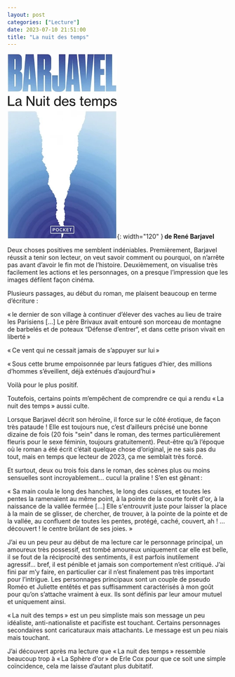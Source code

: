 ```yaml
---
layout: post
categories: ["Lecture"]
date: 2023-07-10 21:51:00
title: "La nuit des temps"
---
```


![couverture](/assets/images/couv_lecture/nuitdestemps.webp){: width="120" } **de René Barjavel**

Deux choses positives me semblent indéniables. Premièrement, Barjavel réussit a tenir son lecteur, on veut savoir comment ou pourquoi, on n’arrête pas avant d’avoir le fin mot de l’histoire. Deuxièmement, on visualise très facilement les actions et les personnages, on a presque l’impression que les images défilent façon cinéma.

Plusieurs passages, au début du roman, me plaisent beaucoup en terme d’écriture :

« le dernier de son village à continuer d’élever des vaches au lieu de traire les Parisiens […] Le père Brivaux avait entouré son morceau de montagne de barbelés et de poteaux “Défense d’entrer“, et dans cette prison vivait en liberté »

« Ce vent qui ne cessait jamais de s’appuyer sur lui »

« Sous cette brume empoisonnée par leurs fatigues d’hier, des millions d’hommes s’éveillent, déjà exténués d’aujourd’hui »

Voilà pour le plus positif.

Toutefois, certains points m’empêchent de comprendre ce qui a rendu « La nuit des temps » aussi culte.

Lorsque Barjavel décrit son héroïne, il force sur le côté érotique, de façon très pataude ! Elle est toujours nue, c’est d’ailleurs précisé une bonne dizaine de fois (20 fois "sein" dans le roman, des termes particulièrement fleuris pour le sexe féminin, toujours gratuitement). Peut-être qu’à l’époque où le roman a été écrit c’était quelque chose d’original, je ne sais pas du tout, mais en temps que lecteur de 2023, ça me semblait très forcé.

Et surtout, deux ou trois fois dans le roman, des scènes plus ou moins sensuelles sont incroyablement… cucul la praline ! S’en est gênant :

« Sa main coula le long des hanches, le long des cuisses, et toutes les pentes la ramenaient au même point, à la pointe de la courte forêt d'or, à la naissance de la vallée fermée […] Elle s'entrouvrit juste pour laisser la place à la main de se glisser, de chercher, de trouver, à la pointe de la pointe et de la vallée, au confluent de toutes les pentes, protégé, caché, couvert, ah ! … découvert ! le centre brûlant de ses joies. »

J’ai eu un peu peur au début de ma lecture car le personnage principal, un amoureux très possessif, est tombé amoureux uniquement car elle est belle, il se fout de la réciprocité des sentiments, il est parfois inutilement agressif… bref, il est pénible et jamais son comportement n’est critiqué. J’ai fini par m’y faire, en particulier car il n’est finalement pas très important pour l’intrigue. Les personnages principaux sont un couple de pseudo Roméo et Juliette entêtés et pas suffisamment caractérisés à mon goût pour qu’on s’attache vraiment à eux. Ils sont définis par leur amour mutuel et uniquement ainsi.

« La nuit des temps » est un peu simpliste mais son message un peu idéaliste, anti-nationaliste et pacifiste est touchant. Certains personnages secondaires sont caricaturaux mais attachants. Le message est un peu niais mais touchant.

J’ai découvert après ma lecture que « La nuit des temps » ressemble beaucoup trop à « La Sphère d'or » de Erle Cox pour que ce soit une simple coïncidence, cela me laisse d’autant plus dubitatif.
